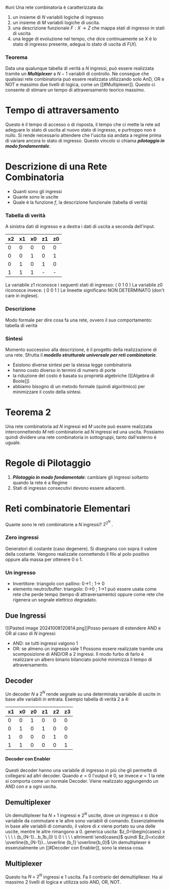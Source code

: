 #uni 
Una rete combinatoria è caratterizzata da:
1. un insieme di $N$ variabili logiche di ingresso 
2. un insieme  di $M$ variabili logiche di uscita.
3. una descrizione funzionale $F : X \to Z$ che mappa stati di ingresso in stati di uscita
4. una legge di evoluzione nel tempo, che dice continuamente se $X$ è lo stato di ingresso presente, adegua lo stato di uscita di $F(X)$.
### Teorema
Data una qualunque tabella di verità a $N$ ingressi, può essere realizzata tramite un ___Multiplexer___ a $N-1$ variabili di controllo. Ne consegue che qualsiasi rete combinatoria può essere realizzata utilizzando solo AnD, OR e NOT e massimo due livelli di logica, come un [[#Multiplexer]].
Questo ci consente di stimare un tempo di attraversamento teorico massimo.
# Tempo di attraversamento
Questo è il tempo di accesso o di risposta, il tempo che ci mette la rete ad adeguare lo stato di uscita al nuovo stato di ingresso, e purtroppo non è nullo.
Si rende necessario attendere che l'uscita sia andata a regime prima di variare ancora lo stato di ingresso.
Questo vincolo si chiama ___pilotaggio in modo fondamentale___.
# Descrizione di una Rete Combinatoria
- Quanti sono gli ingressi
- Quante sono le uscite
- Quale è la funzione $f$, la descrizione funzionale (tabella di verità)
### Tabella di verità
A sinistra dati di ingresso e a destra i dati di uscita a seconda dell'input.

| x2  | x1  | x0  | z1  | z0  |
| --- | --- | --- | --- | --- |
| 0   | 0   | 0   | 0   | 0   |
| 0   | 0   | 1   | 0   | 1   |
| 0   | 1   | 0   | 1   | 0   |
| 1   | 1   | 1   | -   | -   |
La variabile z1 riconosce i seguenti stati di ingresso: ( 0 1 0 )
La variabile z0 riconosce invece: ( 0 0 1 )
Le lineette significano NON DETERMINATO (don't care in inglese).
### Descrizione
Modo formale per dire cosa fa una rete, ovvero il suo comportamento: tabella di verità
### Sintesi
Momento successivo alla descrizione, è il progetto della realizzazione di una rete.
Sfrutta il ___modello strutturale universale per reti combinatorie___.
- Esistono diverse sintesi per la stessa legge combinatoria
- hanno costo diverso in termini di numero di porte
- la riduzione del costo è basata su proprietà algebriche ([[Algebra di Boole]])
- abbiamo bisogno di un metodo formale (quindi algoritmico) per minimizzare il costo della sintesi.
# Teorema 2
Una rete combinatoria ad $N$ ingressi ed $M$ uscite può essere realizzata interconnettendo $M$ reti combinatorie ad $N$ ingressi ed una uscita. Possiamo quindi dividere una rete combinatoria in sottogruppi, tanto dall'esterno è uguale.
# Regole di Pilotaggio
1. ___Pilotaggio in modo fondamentale___: cambiare gli ingressi soltanto quando la rete è a Regime
2. Stati di ingresso consecutivi devono essere adiacenti.
# Reti combinatorie Elementari
Quante sono le reti combinatorie a $N$ ingressi? $2^{2^N}$ .
### Zero ingressi
Generatori di costante (caso degenere).
Si disegnano con sopra il valore della costante.
Vengono realizzate connettendo il filo al polo positivo oppure alla massa per ottenere 0 o 1.
### Un ingresso
- Invertitore: triangolo con pallino: 0->1 ; 1-> 0
- elemento neutro/buffer: triangolo: 0->0 ; 1->1
  può essere usata come rete che perde tempo (tempo di attraversamento) oppure come rete che rigenera un segnale elettrico degradato.
## Due Ingressi
![[Pasted image 20241008120814.png]]Posso pensare di estendere AND e OR al caso di $N$ ingressi:
- AND: se tutti ingressi valgono 1
- OR: se almeno un ingresso vale 1
Possono essere realizzate tramite una scomposizione di AND/OR a 2 ingressi.
Il modo furbo di farlo è realizzare un albero binario bilanciato poiché minimizza il tempo di attraversamento.
## Decoder
Un decoder $N$ a $2^N$ rende segnale su una determinata variabile di uscite in base alle variabili in entrata.
Esempio tabella di verità 2 a 4:

| x1  | x0  | z0  | z1  | z2  | z3  |
| --- | --- | --- | --- | --- | --- |
| 0   | 0   | 1   | 0   | 0   | 0   |
| 0   | 1   | 0   | 1   | 0   | 0   |
| 1   | 0   | 0   | 0   | 1   | 0   |
| 1   | 1   | 0   | 0   | 0   | 1   |
#### Decoder con Enabler
Questi decoder hanno una variabile di ingresso in più che gli permette di collegarsi ad altri decoder. 
Quando $e = 0$ l'output è $0$, se invece $e=1$ la rete si comporta come un normale Decoder.
Viene realizzato aggiungendo un AND con $e$ a ogni uscita.
## Demultiplexer
Un demultiplexer ha $N+1$ ingressi e $2^N$ uscite, dove un ingresso $x$ si dice variabile da commutare e le altre sono variabili di comando.
Essenzialmente in base alle variabili di comando, il valore di $x$ viene portato su una delle uscite, mentre le altre rimangono a $0$.
generica uscita: $z_0=\begin{cases} x \ \ \ \  (b_{N-1}...b_1b_0) \\ 0 \ \ \ \ altrimenti \end{cases}$ quindi $z_0=x\cdot \overline{b_{N-1}}...\overline {b_1} \overline{b_0}$ 
Un demultiplexer è essenzialmente un [[#Decoder con Enabler]], sono la stessa cosa.
## Multiplexer
Questo ha $N+2^N$ ingressi e $1$ uscita.
Fa il contrario del demultipllexer.
Ha al massimo 2 livelli di logica e utilizza solo AND, OR, NOT.